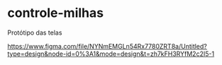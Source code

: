 # controle-milhas

Protótipo das telas

https://www.figma.com/file/NYNmEMGLn54Rx7780ZRT8a/Untitled?type=design&node-id=0%3A1&mode=design&t=zh7kFH3RYfM2c2I5-1
